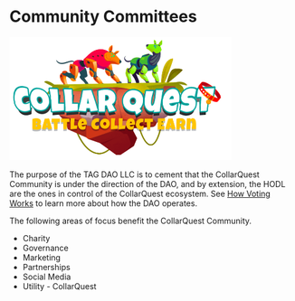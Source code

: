 # Community Committees

![CollarQuest a Metaverse Play2Earn Ecosystem](../../../.gitbook/assets/CollarQuest-SM.png)



The purpose of the TAG DAO LLC is to cement that the CollarQuest Community is under the direction of the DAO, and by extension, the HODL are the ones in control of the CollarQuest ecosystem.  See [How Voting Works](../how-voting-works.md) to learn more about how the DAO operates.

The following areas of focus benefit the CollarQuest Community.

* Charity
* Governance
* Marketing
* Partnerships
* Social Media
* Utility - CollarQuest
